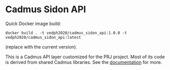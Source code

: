 # Cadmus Sidon API

Quick Docker image build:

    docker build . -t vedph2020/cadmus_sidon_api:1.0.0 -t vedph2020/cadmus_sidon_api:latest

(replace with the current version).

This is a Cadmus API layer customized for the PRJ project. Most of its code is derived from shared Cadmus libraries. See the [documentation](https://github.com/vedph/cadmus_doc/blob/master/guide/api.md) for more.